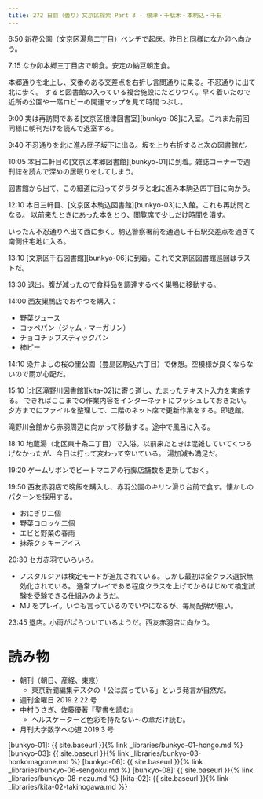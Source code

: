 ```yaml
---
title: 272 日目（曇り）文京区探索 Part 3 - 根津・千駄木・本駒込・千石
---
```


6:50 新花公園（文京区湯島二丁目）ベンチで起床。昨日と同様になか卯へ向かう。

7:15 なか卯本郷三丁目店で朝食。安定の納豆朝定食。

本郷通りを北上し、交番のある交差点を右折し言問通りに乗る。不忍通りに出て北に歩く。
すると図書館の入っている複合施設にたどりつく。早く着いたので近所の公園や一階ロビーの開運マップを見て時間つぶし。

9:00 実は再訪問である[文京区根津図書室][bunkyo-08]に入室。これまた前回同様に朝刊だけを読んで退室する。

9:40 不忍通りを北に進み団子坂下に出る。坂を上り右折すると次の図書館だ。

10:05 本日二軒目の[文京区本郷図書館][bunkyo-01]に到着。雑誌コーナーで週刊誌を読んで深めの居眠りをしてしまう。

図書館から出て、この細道に沿ってダラダラと北に進み本駒込四丁目に向かう。

12:10 本日三軒目、[文京区本駒込図書館][bunkyo-03]に入館。これも再訪問となる。
以前来たときにあった本をとり、閲覧席で少しだけ時間を潰す。

いったん不忍通りへ出て西に歩く。駒込警察署前を通過し千石駅交差点を過ぎて南側住宅地に入る。

13:10 [文京区千石図書館][bunkyo-06]に到着。これで文京区図書館巡回はラストだ。

13:30 退出。腹が減ったので食料品を調達するべく巣鴨に移動する。

14:00 西友巣鴨店でおやつを購入：
* 野菜ジュース
* コッペパン（ジャム・マーガリン）
* チョコチップスティックパン
* 柿ピー

14:10 染井よしの桜の里公園（豊島区駒込六丁目）で休憩。空模様が良くならないので雨が心配だ。

15:10 [北区滝野川図書館][kita-02]に寄り道し、たまったテキスト入力を実施する。
できればここまでの作業内容をインターネットにプッシュしておきたい。
夕方までにファイルを整理して、二階のネット席で更新作業をする。即退館。

滝野川会館から赤羽周辺に向かって移動する。途中で風呂に入る。

18:10 地蔵湯（北区東十条二丁目）で入浴。以前来たときは混雑していてくつろげなかったが、今日は打って変わって空いている。
湯加減も満足だ。

19:20 ゲームリボンでビートマニアの行脚店舗数を更新しておく。

19:50 西友赤羽店で晩飯を購入し、赤羽公園のキリン滑り台前で食す。懐かしのパターンを採用する。
* おにぎり二個
* 野菜コロッケ二個
* エビと野菜の春雨
* 抹茶クッキーアイス

20:30 セガ赤羽でいろいろ。
* ノスタルジアは検定モードが追加されている。しかし最初は全クラス選択無効化されている。
  通常プレイである程度クラスを上げてからはじめて検定試験を受験できる仕組みのようだ。
* MJ をプレイ。いつも言っているのでいやになるが、毎局配牌が悪い。

23:45 退店。小雨がぱらついているようだ。西友赤羽店に向かう。

# 読み物

* 朝刊（朝日、産経、東京）
  * 東京新聞編集デスクの「公は腐っている」という発言が自然だ。
* 週刊金曜日 2019.2.22 号
* 中村うさぎ、佐藤優著『聖書を読む』
  * ヘルスケーターと色彩を持たない～の章だけ読む。
* 月刊大学数学への道 2019.3 号

[bunkyo-01]: {{ site.baseurl }}{% link _libraries/bunkyo-01-hongo.md %}
[bunkyo-03]: {{ site.baseurl }}{% link _libraries/bunkyo-03-honkomagome.md %}
[bunkyo-06]: {{ site.baseurl }}{% link _libraries/bunkyo-06-sengoku.md %}
[bunkyo-08]: {{ site.baseurl }}{% link _libraries/bunkyo-08-nezu.md %}
[kita-02]: {{ site.baseurl }}{% link _libraries/kita-02-takinogawa.md %}
